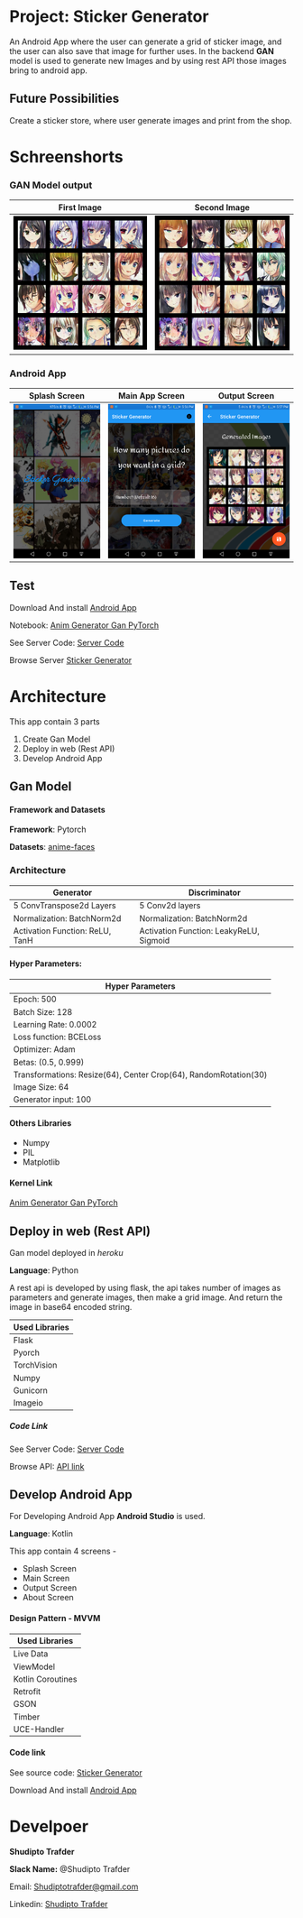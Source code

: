 # Project: Sticker Generator
An Android App where the user can generate a grid of sticker image, and the user can also save that image for further uses. In the backend **GAN** model is used to generate new Images and by using rest API those images bring to android app.

## Future Possibilities
Create a sticker store, where user generate images and print from the shop.

# Schreenshorts
### GAN Model output
| First Image  | Second Image |
|---| ---|
|  ![First Image](https://github.com/Iamsdt/StickerGenerator/blob/master/img/output.png)  | ![Second Image](https://github.com/Iamsdt/StickerGenerator/blob/master/img/output2.png) |

### Android App
| Splash Screen  | Main App Screen | Output Screen |
|---| ---| ---|
|  ![Splash Screen](https://github.com/Iamsdt/StickerGenerator/blob/master/img/device-2019-08-18-175641.png)  | ![Main Page](https://github.com/Iamsdt/StickerGenerator/blob/master/img/device-2019-08-18-175654.png) | ![Output screen](https://github.com/Iamsdt/StickerGenerator/blob/master/img/device-2019-08-18-175717.png) |

## Test
Download And install [Android App](https://github.com/Iamsdt/StickerGenerator/blob/master/app/release/app-release.apk)

Notebook: [Anim Generator Gan PyTorch](https://www.kaggle.com/iamsdt/anim-generator-gan-pytorch)

See Server Code: [Server Code](https://github.com/Iamsdt/StickerGenerator/tree/master/server)

Browse Server [Sticker Generator](https://anime-generator.herokuapp.com/)


# Architecture
This app contain 3 parts
1. Create Gan Model
2. Deploy in web (Rest API)
3. Develop Android App

## Gan Model
#### Framework and Datasets
**Framework**: Pytorch

**Datasets**: [anime-faces](https://www.kaggle.com/soumikrakshit/anime-faces)

### Architecture
| Generator | Discriminator|
|---| ---|
|5 ConvTranspose2d Layers | 5 Conv2d layers|
| Normalization: BatchNorm2d | Normalization: BatchNorm2d|
| Activation Function: ReLU, TanH | Activation Function: LeakyReLU, Sigmoid|

#### Hyper Parameters:
| Hyper Parameters|
|---|
|Epoch: 500 |
| Batch Size: 128 |
| Learning Rate: 0.0002 |
| Loss function: BCELoss |
| Optimizer: Adam |
| Betas: (0.5, 0.999)|
| Transformations: Resize(64), Center Crop(64), RandomRotation(30) |
| Image Size: 64 |
| Generator input: 100 |

#### Others Libraries
- Numpy
- PIL
- Matplotlib

#### Kernel Link
[Anim Generator Gan PyTorch](https://www.kaggle.com/iamsdt/anim-generator-gan-pytorch)

## Deploy in web (Rest API)
Gan model deployed in *heroku*

**Language**: Python

A rest api is developed by using flask, the api takes number of images
as parameters and generate images, then make a grid image. And return
the image in base64 encoded string.

| Used Libraries|
| --- |
| Flask
| Pyorch
| TorchVision
| Numpy
| Gunicorn
| Imageio

##### Code Link
See Server Code: [Server Code](https://github.com/Iamsdt/StickerGenerator/tree/master/server)

Browse API: [API link](https://anime-generator.herokuapp.com/)

## Develop Android App
For Developing Android App **Android Studio** is used.

**Language**: Kotlin

This app contain 4 screens -
- Splash Screen
- Main Screen
- Output Screen
- About Screen 

#### Design Pattern - MVVM
| Used Libraries
| ---
| Live Data
| ViewModel
| Kotlin Coroutines
| Retrofit
| GSON
| Timber
| UCE-Handler

#### Code link
See source code: [Sticker Generator](https://github.com/Iamsdt/StickerGenerator/tree/master/app)

Download And install [Android App](https://github.com/Iamsdt/StickerGenerator/blob/master/app/release/app-release.apk)

# Develpoer
**Shudipto Trafder**

**Slack Name:** @Shudipto Trafder 

Email: [Shudiptotrafder@gmail.com](mailto:shudiptotrafder@gmail.com)

Linkedin: [Shudipto Trafder](https://www.linkedin.com/in/iamsdt/)